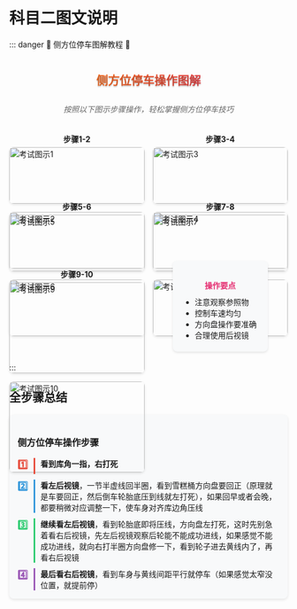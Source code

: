 # 科目二图文说明

::: danger 🚗 侧方位停车图解教程 🚗

<div style="text-align: center; margin-bottom: 20px;">
  <h2 style="background-image: linear-gradient(to right, #ff8a00, #e52e71); -webkit-background-clip: text; color: transparent; text-shadow: 0px 2px 2px rgba(0,0,0,0.2); padding: 10px 0;">侧方位停车操作图解</h2>
  <p style="color: #666; font-style: italic;">按照以下图示步骤操作，轻松掌握侧方位停车技巧</p>
</div>

<div style="display: grid; grid-template-columns: repeat(2, 1fr); gap: 15px; margin-bottom: 20px;">
  <div>
    <p style="text-align: center; font-weight: bold; margin-bottom: 5px;">步骤1-2</p>
    <img src="../images/1.jpg" alt="考试图示1" style="width: 100%; border-radius: 8px; box-shadow: 0 2px 4px rgba(0,0,0,0.1);">
    <img src="../images/2.jpg" alt="考试图示2" style="width: 100%; border-radius: 8px; box-shadow: 0 2px 4px rgba(0,0,0,0.1); margin-top: 15px;">
  </div>
  <div>
    <p style="text-align: center; font-weight: bold; margin-bottom: 5px;">步骤3-4</p>
    <img src="../images/3.jpg" alt="考试图示3" style="width: 100%; border-radius: 8px; box-shadow: 0 2px 4px rgba(0,0,0,0.1);">
    <img src="../images/4.jpg" alt="考试图示4" style="width: 100%; border-radius: 8px; box-shadow: 0 2px 4px rgba(0,0,0,0.1); margin-top: 15px;">
  </div>
</div>

<div style="display: grid; grid-template-columns: repeat(2, 1fr); gap: 15px; margin-bottom: 20px;">
  <div>
    <p style="text-align: center; font-weight: bold; margin-bottom: 5px;">步骤5-6</p>
    <img src="../images/5.jpg" alt="考试图示5" style="width: 100%; border-radius: 8px; box-shadow: 0 2px 4px rgba(0,0,0,0.1);">
    <img src="../images/6.jpg" alt="考试图示6" style="width: 100%; border-radius: 8px; box-shadow: 0 2px 4px rgba(0,0,0,0.1); margin-top: 15px;">
  </div>
  <div>
    <p style="text-align: center; font-weight: bold; margin-bottom: 5px;">步骤7-8</p>
    <img src="../images/7.jpg" alt="考试图示7" style="width: 100%; border-radius: 8px; box-shadow: 0 2px 4px rgba(0,0,0,0.1);">
    <img src="../images/8.jpg" alt="考试图示8" style="width: 100%; border-radius: 8px; box-shadow: 0 2px 4px rgba(0,0,0,0.1); margin-top: 15px;">
  </div>
</div>

<div style="display: grid; grid-template-columns: repeat(2, 1fr); gap: 15px; margin-bottom: 20px;">
  <div>
    <p style="text-align: center; font-weight: bold; margin-bottom: 5px;">步骤9-10</p>
    <img src="../images/9.jpg" alt="考试图示9" style="width: 100%; border-radius: 8px; box-shadow: 0 2px 4px rgba(0,0,0,0.1);">
    <img src="../images/10.jpg" alt="考试图示10" style="width: 100%; border-radius: 8px; box-shadow: 0 2px 4px rgba(0,0,0,0.1); margin-top: 15px;">
  </div>
  <div style="display: flex; align-items: center; justify-content: center;">
    <div style="background-color: #f8f9fa; padding: 20px; border-radius: 8px; box-shadow: 0 2px 4px rgba(0,0,0,0.1);">
      <p style="font-weight: bold; color: #e52e71; margin-bottom: 10px; text-align: center;">操作要点</p>
      <ul style="margin: 0; padding-left: 20px;">
        <li>注意观察参照物</li>
        <li>控制车速均匀</li>
        <li>方向盘操作要准确</li>
        <li>合理使用后视镜</li>
      </ul>
    </div>
  </div>
</div>
:::

## 全步骤总结

<div style="background-color: #f8f9fa; border-radius: 8px; padding: 15px; margin: 15px 0; box-shadow: 0 2px 5px rgba(0,0,0,0.1);">

### 侧方位停车操作步骤

<div style="display: grid; grid-template-columns: auto 1fr; gap: 10px; margin-bottom: 10px;">
  <div style="color: #e74c3c; font-weight: bold; font-size: 1.2em;">1️⃣</div>
  <div style="border-left: 3px solid #e74c3c; padding-left: 10px;"><b>看到库角一指，右打死</b></div>
</div>

<div style="display: grid; grid-template-columns: auto 1fr; gap: 10px; margin-bottom: 10px;">
  <div style="color: #3498db; font-weight: bold; font-size: 1.2em;">2️⃣</div>
  <div style="border-left: 3px solid #3498db; padding-left: 10px;"><b>看左后视镜</b>，一节半虚线回半圈，看到雪糕桶方向盘要回正（原理就是车要回正，然后倒车轮胎底压到线就左打死），如果回早或者会晚，都要稍微对应调整一下，使车身对齐库边角压线</div>
</div>

<div style="display: grid; grid-template-columns: auto 1fr; gap: 10px; margin-bottom: 10px;">
  <div style="color: #2ecc71; font-weight: bold; font-size: 1.2em;">3️⃣</div>
  <div style="border-left: 3px solid #2ecc71; padding-left: 10px;"><b>继续看左后视镜</b>，看到轮胎底即将压线，方向盘左打死，这时先别急着看右后视镜，先左后视镜观察后轮能不能成功进线，如果感觉不能成功进线，就向右打半圈方向盘修一下，看到轮子进去黄线内了，再看右后视镜</div>
</div>

<div style="display: grid; grid-template-columns: auto 1fr; gap: 10px;">
  <div style="color: #9b59b6; font-weight: bold; font-size: 1.2em;">4️⃣</div>
  <div style="border-left: 3px solid #9b59b6; padding-left: 10px;"><b>最后看右后视镜</b>，看到车身与黄线间距平行就停车（如果感觉太窄没位置，就提前停）</div>
</div>

</div>
